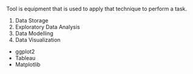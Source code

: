 
Tool is equipment that is used to apply that technique to perform a task.

1. Data Storage
2. Exploratory Data Analysis
3. Data Modelling
4. Data Visualization
- ggplot2
- Tableau
- Matplotlib

